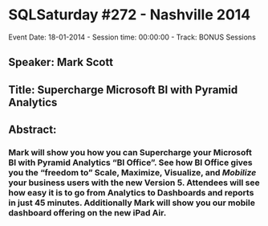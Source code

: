 # SQLSaturday #272 - Nashville 2014
Event Date: 18-01-2014 - Session time: 00:00:00 - Track: BONUS Sessions
## Speaker: Mark Scott
## Title: Supercharge Microsoft BI with Pyramid Analytics
## Abstract:
### Mark will show you how you can Supercharge your Microsoft BI with Pyramid Analytics “BI Office”. See how BI Office gives you the “freedom to” Scale, Maximize, Visualize, and *Mobilize* your business users with the new Version 5. Attendees will see how easy it is to go from Analytics to Dashboards and reports in just 45 minutes. Additionally Mark will show you our mobile dashboard offering on the new iPad Air.
